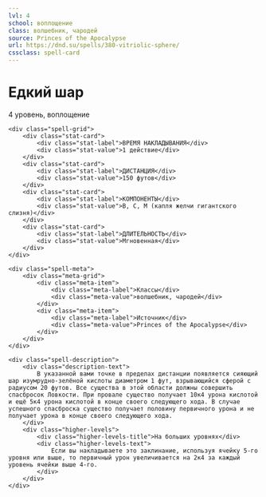 ```yaml
---
lvl: 4
school: воплощение
class: волшебник, чародей
source: Princes of the Apocalypse
url: https://dnd.su/spells/380-vitriolic-sphere/
cssclass: spell-card
---
```


<div class="spell-container">
    <div class="spell-header">
        <h1 class="spell-name">Едкий шар</h1>
        <div class="spell-level">4 уровень, воплощение</div>
    </div>
    
    <div class="spell-grid">
        <div class="stat-card">
            <div class="stat-label">ВРЕМЯ НАКЛАДЫВАНИЯ</div>
            <div class="stat-value">1 действие</div>
        </div>
        <div class="stat-card">
            <div class="stat-label">ДИСТАНЦИЯ</div>
            <div class="stat-value">150 футов</div>
        </div>
        <div class="stat-card">
            <div class="stat-label">КОМПОНЕНТЫ</div>
            <div class="stat-value">В, С, М (капля желчи гигантского слизня)</div>
        </div>
        <div class="stat-card">
            <div class="stat-label">ДЛИТЕЛЬНОСТЬ</div>
            <div class="stat-value">Мгновенная</div>
        </div>
    </div>
    
    <div class="spell-meta">
        <div class="meta-grid">
            <div class="meta-item">
                <div class="meta-label">Классы</div>
                <div class="meta-value">волшебник, чародей</div>
            </div>
            <div class="meta-item">
                <div class="meta-label">Источник</div>
                <div class="meta-value">Princes of the Apocalypse</div>
            </div>
        </div>
    </div>
    
    <div class="spell-description">
        <div class="description-text">
            В указанной вами точке в пределах дистанции появляется сияющий шар изумрудно-зелёной кислоты диаметром 1 фут, взрывающийся сферой с радиусом 20 футов. Все существа в этой области должны совершить спасбросок Ловкости. При провале существо получает 10к4 урона кислотой и ещё 5к4 урона кислотой в конце своего следующего хода. В случае успешного спасброска существо получает половину первичного урона и не получает урона в конце своего следующего хода.
        </div>
        <div class="higher-levels">
            <div class="higher-levels-title">На больших уровнях</div>
            <div class="higher-levels-text">
                Если вы накладываете это заклинание, используя ячейку 5-го уровня или выше, то первичный урон увеличивается на 2к4 за каждый уровень ячейки выше 4-го.
            </div>
        </div>
    </div>
</div>